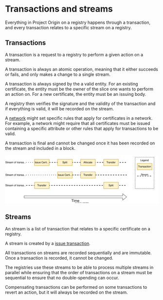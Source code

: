 # Transactions and streams

Everything in Project Origin on a registry happens through a transaction, and every transaction relates to a specific stream on a registry.

## Transactions

A transaction is a request to a registry to perform a given action on a stream.

A transaction is always an atomic operation, meaning that it either succeeds or fails, and only makes a change to a single stream.

A transaction is always signed by the a valid entity.
For an existing certificate, the entity must be the owner of the slice one wants to perform an action on.
For a new certificate, the entity must be an issuing body.

A registry then verifies the signature and the validity of the transaction and if everything is valid, it will be recorded on the stream.

A [network](./registry/registry.md#federated-network) might set specific rules that apply for certificates in a network.
For example, a network might require that all certificates must be issued containing a specific attribute or
other rules that apply for transactions to be valid.

A transaction is final and cannot be changed once it has been recorded on the stream and included in a block.

![transactions and streams](./transactions.drawio.svg)

## Streams

An stream is a list of transaction that relates to a specific certificate on a registry.

A stream is created by a [issue transaction](./granular-certificates/transactions/issue.md).

All transactions on streams are recorded sequentially and are immutable. Once a transaction is recorded, it cannot be changed.

The registries use these streams to be able to process multiple streams in parallel while ensuring that the order of transactions on a stream must be sequential to ensure that no double-spending can occur.

Compensating transactions can be performed on some transactions to revert an action, but it will always be recorded on the stream.

